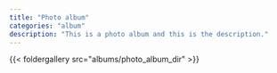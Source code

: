 ```yaml
---
title: "Photo album"
categories: "album"
description: "This is a photo album and this is the description."
---
```


{{< foldergallery src="albums/photo_album_dir" >}}